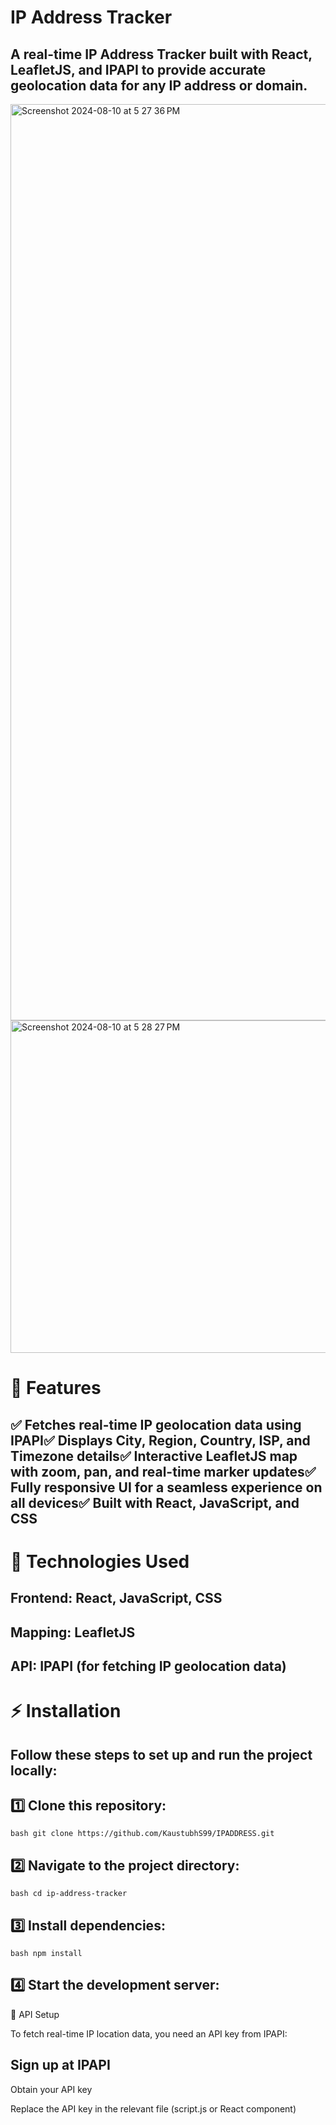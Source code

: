 # IP Address Tracker
## A real-time IP Address Tracker built with React, LeafletJS, and IPAPI to provide accurate geolocation data for any IP address or domain.

<img width="1466" alt="Screenshot 2024-08-10 at 5 27 36 PM" src="https://github.com/user-attachments/assets/17e1d76e-4a7b-42a7-9089-70af948b69a5">
<img width="532" alt="Screenshot 2024-08-10 at 5 28 27 PM" src="https://github.com/user-attachments/assets/57e735dd-f5d8-48b7-a207-0a83dd9c91da">

# 🚀 Features

## ✅ Fetches real-time IP geolocation data using IPAPI✅ Displays City, Region, Country, ISP, and Timezone details✅ Interactive LeafletJS map with zoom, pan, and real-time marker updates✅ Fully responsive UI for a seamless experience on all devices✅ Built with React, JavaScript, and CSS

# 🔧 Technologies Used
## Frontend: React, JavaScript, CSS
## Mapping: LeafletJS
## API: IPAPI (for fetching IP geolocation data)

# ⚡ Installation

## Follow these steps to set up and run the project locally:

## 1️⃣ Clone this repository:

```bash git clone https://github.com/KaustubhS99/IPADDRESS.git ```

## 2️⃣ Navigate to the project directory:

```bash cd ip-address-tracker ```

## 3️⃣ Install dependencies:

```bash npm install ```

## 4️⃣ Start the development server:

📡 API Setup

To fetch real-time IP location data, you need an API key from IPAPI:

## Sign up at IPAPI

Obtain your API key

Replace the API key in the relevant file (script.js or React component)
